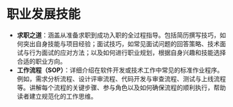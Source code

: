 # 职业发展技能

- **求职之道**：涵盖从准备求职到成功入职的全过程指导。包括简历撰写技巧，如何突出自身技能与项目经验；面试技巧，如常见面试问题的回答策略、技术面试与行为面试的应对方法；以及如何进行职业规划，根据自身兴趣和技能选择合适的职业方向。
- **工作流程（SOP）**：详细介绍在软件开发或技术工作中常见的标准作业程序。例如，需求分析流程、设计评审流程、代码开发与审查流程、测试与上线流程等。讲解每个流程的关键步骤、参与角色以及如何确保流程的顺利执行，帮助读者建立规范化的工作思维。
